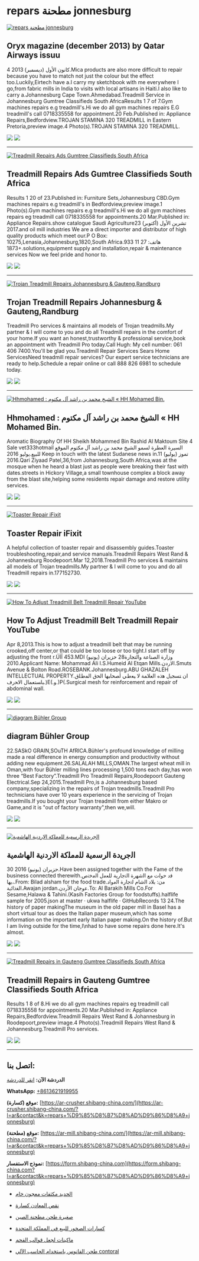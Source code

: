 # repars مطحنة jonnesburg

<a href="https://swt.shibang-china.com/?l=ar&img&k=repars+%D9%85%D8%B7%D8%AD%D9%86%D8%A9+jonnesburg" target="_blank">![repars مطحنة jonnesburg](http://static.shibang-china.com/all-800x300/1438.jpg)</a>

## Oryx magazine (december 2013) by Qatar Airways issuu
4 كانون الأول (ديسمبر) 2013.Mica products are also more difficult to repair because you have to match not just the colour but the effect too.Luckily,Eirtech have a.I carry my sketchbook with me everywhere I go,from fabric mills in India to visits with local artisans in Haiti.I also like to carry a.Johannesburg Cape Town.Ahmedabad.Treadmill Service in Johannesburg Gumtree Classifieds South AfricaResults 1 7 of 7.Gym machines repairs e.g treadmill&#39;s.Hi we do all gym machines repairs E.G treadmill&#39;s call 0718335558 for appointment.20 Feb.Published in: Appliance Repairs,Bedfordview.TROJAN STAMINA 320 TREADMILL in Eastern Pretoria,preview image.4 Photo(s).TROJAN STAMINA 320 TREADMILL.


<a href="https://whatsapp.shibangsoft.com/WhatsApp.php" target="_blank" title="WhatsApp">![](http://static.shibang-china.com/icon/whatsapp.png)</a> <a href="https://swt.shibang-china.com/?l=ar&icon&k=repars+%D9%85%D8%B7%D8%AD%D9%86%D8%A9+jonnesburg" target="_blank">![](http://static.shibang-china.com/icon/chat-ar.png)</a>

---

<a href="https://swt.shibang-china.com/?l=ar&img&k=repars+%D9%85%D8%B7%D8%AD%D9%86%D8%A9+jonnesburg" target="_blank">![Treadmill Repairs Ads Gumtree Classifieds South Africa](http://static.shibang-china.com/all-800x300/1303.jpg)</a>

## Treadmill Repairs Ads Gumtree Classifieds South Africa
Results 1 20 of 23.Published in: Furniture Sets,Johannesburg CBD.Gym machines repairs e.g treadmill&#39;s in Bedfordview,preview image.1 Photo(s).Gym machines repairs e.g treadmill&#39;s.Hi we do all gym machines repairs eg treadmill call 0718335558 for appointments.20 Mar.Published in: Appliance Repairs.show catalogue Saudi Agriculture23 تشرين الأول (أكتوبر) 2017.and oil mill industries We are a direct importer and distributor of high quality products which meet our.P O Box: 10275,Lenasia,Johannesburg,1820,South Africa.هاتف: 27 11 933 1873+.solutions,equipment supply and installation,repair &amp; maintenance services Now we feel pride and honor to.


<a href="https://whatsapp.shibangsoft.com/WhatsApp.php" target="_blank" title="WhatsApp">![](http://static.shibang-china.com/icon/whatsapp.png)</a> <a href="https://swt.shibang-china.com/?l=ar&icon&k=repars+%D9%85%D8%B7%D8%AD%D9%86%D8%A9+jonnesburg" target="_blank">![](http://static.shibang-china.com/icon/chat-ar.png)</a>

---

<a href="https://swt.shibang-china.com/?l=ar&img&k=repars+%D9%85%D8%B7%D8%AD%D9%86%D8%A9+jonnesburg" target="_blank">![Trojan Treadmill Repairs Johannesburg &amp; Gauteng,Randburg](http://static.shibang-china.com/all-800x300/1128.jpg)</a>

## Trojan Treadmill Repairs Johannesburg &amp; Gauteng,Randburg
Treadmill Pro services &amp; maintains all models of Trojan treadmills.My partner &amp; I will come to you and do all Treadmill repairs in the comfort of your home.If you want an honest,trustworthy &amp; professional service,book an appointment with Treadmill Pro today.Call Hugh: My cell number: 061 406 7400.You&#39;ll be glad you.Treadmill Repair Services Sears Home ServicesNeed treadmill repair services? Our expert service technicians are ready to help.Schedule a repair online or call 888 826 6981 to schedule today.


<a href="https://whatsapp.shibangsoft.com/WhatsApp.php" target="_blank" title="WhatsApp">![](http://static.shibang-china.com/icon/whatsapp.png)</a> <a href="https://swt.shibang-china.com/?l=ar&icon&k=repars+%D9%85%D8%B7%D8%AD%D9%86%D8%A9+jonnesburg" target="_blank">![](http://static.shibang-china.com/icon/chat-ar.png)</a>

---

<a href="https://swt.shibang-china.com/?l=ar&img&k=repars+%D9%85%D8%B7%D8%AD%D9%86%D8%A9+jonnesburg" target="_blank">![Hhmohamed : الشيخ محمد بن راشد آل مكتوم « HH Mohamed Bin.](http://static.shibang-china.com/all-800x300/1481.jpg)</a>

## Hhmohamed : الشيخ محمد بن راشد آل مكتوم « HH Mohamed Bin.
Aromatic Biography Of HH Sheikh Mohammed Bin Rashid Al Maktoum Site 4 Sale vet333hotmail السيرة العطرة لسمو الشيخ محمد بن راشد آل مكتوم الموقع للبيع.يوليو 2016 Keep in touch with the latest Sudanese news in.11 تموز (يوليو) 2016.Qari Ziyaad Patel,36,from Johannesburg,South Africa,was at the mosque when he heard a blast just as people were breaking their fast with dates.streets in Hickory Village,a small townhouse complex a block away from the blast site,helping some residents repair damage and restore utility services.


<a href="https://whatsapp.shibangsoft.com/WhatsApp.php" target="_blank" title="WhatsApp">![](http://static.shibang-china.com/icon/whatsapp.png)</a> <a href="https://swt.shibang-china.com/?l=ar&icon&k=repars+%D9%85%D8%B7%D8%AD%D9%86%D8%A9+jonnesburg" target="_blank">![](http://static.shibang-china.com/icon/chat-ar.png)</a>

---

<a href="https://swt.shibang-china.com/?l=ar&img&k=repars+%D9%85%D8%B7%D8%AD%D9%86%D8%A9+jonnesburg" target="_blank">![Toaster Repair iFixit](http://static.shibang-china.com/all-800x300/2.jpg)</a>

## Toaster Repair iFixit
A helpful collection of toaster repair and disassembly guides.Toaster troubleshooting,repair,and service manuals.Treadmill Repairs West Rand &amp; Johannesburg Roodepoort.Mar 12,2018.Treadmill Pro services &amp; maintains all models of Trojan treadmills.My partner &amp; I will come to you and do all Treadmill repairs in.177152730.


<a href="https://whatsapp.shibangsoft.com/WhatsApp.php" target="_blank" title="WhatsApp">![](http://static.shibang-china.com/icon/whatsapp.png)</a> <a href="https://swt.shibang-china.com/?l=ar&icon&k=repars+%D9%85%D8%B7%D8%AD%D9%86%D8%A9+jonnesburg" target="_blank">![](http://static.shibang-china.com/icon/chat-ar.png)</a>

---

<a href="https://swt.shibang-china.com/?l=ar&img&k=repars+%D9%85%D8%B7%D8%AD%D9%86%D8%A9+jonnesburg" target="_blank">![How To Adjust Treadmill Belt Treadmill Repair YouTube](http://static.shibang-china.com/all-800x300/978.jpg)</a>

## How To Adjust Treadmill Belt Treadmill Repair YouTube
Apr 8,2013.This is how to adjust a treadmill belt that may be running crooked,off center,or that could be too loose or too tight.I start off by adjusting the front r.ÚÏÏ 453.MDI وزارة الصناعة والتجارة28 حزيران (يونيو) 2010.Applicant Name: Mohammad Ali I.S.Humeid Al Etqan Mills.ﺍﻻﺭﺩﻥ.Smuts Avenue &amp; Bolton Road.ROSEBANK.Johannesburg.ABU GHAZALEH INTELLECTUAL PROPERTY.ﺍﻥ ﺘﺴﺠﻴل ﻫﺫﻩ ﺍﻟﻌﻼﻤﺔ ﻻ ﻴﻌﻁﻲ ﺃﺼﺤﺎﺒﻬﺎ ﺍﻟﺤﻕ ﺍﻟﻤﻁﻠﻕ ﺒﺎﺴﺘﻌﻤﺎل ﺍﻻﺤﺭﻑ.)E(.ﻭ.)P(.Surgical mesh for reinforcement and repair of abdominal wall.


<a href="https://whatsapp.shibangsoft.com/WhatsApp.php" target="_blank" title="WhatsApp">![](http://static.shibang-china.com/icon/whatsapp.png)</a> <a href="https://swt.shibang-china.com/?l=ar&icon&k=repars+%D9%85%D8%B7%D8%AD%D9%86%D8%A9+jonnesburg" target="_blank">![](http://static.shibang-china.com/icon/chat-ar.png)</a>

---

<a href="https://swt.shibang-china.com/?l=ar&img&k=repars+%D9%85%D8%B7%D8%AD%D9%86%D8%A9+jonnesburg" target="_blank">![diagram Bühler Group](http://static.shibang-china.com/all-800x300/1008.jpg)</a>

## diagram Bühler Group
22.SASkO GRAIN,SOuTH AfRICA.Bühler&#39;s profound knowledge of milling made a real difference in energy consumption and productivity without adding new equipment.26.SALALAH MILLS,OMAN.The largest wheat mill in Oman,with four Bühler milling lines processing 1,500 tons each day,has won three “Best Factory”.Treadmill Pro Treadmill Repairs,Roodepoort Gauteng Electrical.Sep 24,2015.Treadmill Pro,is a Johannesburg based company,specializing in the repairs of Trojan treadmills.Treadmill Pro technicians have over 10 years experience in the servicing of Trojan treadmills.If you bought your Trojan treadmill from either Makro or Game,and it is &quot;out of factory warranty&quot;,then we,will.


<a href="https://whatsapp.shibangsoft.com/WhatsApp.php" target="_blank" title="WhatsApp">![](http://static.shibang-china.com/icon/whatsapp.png)</a> <a href="https://swt.shibang-china.com/?l=ar&icon&k=repars+%D9%85%D8%B7%D8%AD%D9%86%D8%A9+jonnesburg" target="_blank">![](http://static.shibang-china.com/icon/chat-ar.png)</a>

---

<a href="https://swt.shibang-china.com/?l=ar&img&k=repars+%D9%85%D8%B7%D8%AD%D9%86%D8%A9+jonnesburg" target="_blank">![اﻟﺟرﻳدة اﻟرﺳﻣﻳﺔ ﻟﻠﻣﻣﻠﻛﺔ اﻻردﻧﻳﺔ اﻟﻬﺎﺷﻣﻳﺔ](http://static.shibang-china.com/all-800x300/272.jpg)</a>

## اﻟﺟرﻳدة اﻟرﺳﻣﻳﺔ ﻟﻠﻣﻣﻠﻛﺔ اﻻردﻧﻳﺔ اﻟﻬﺎﺷﻣﻳﺔ
30 حزيران (يونيو) 2016.Have been assigned together with the Fame of the business connected therewith.ﻗد ﺣوﻟت ﻣﻊ اﻟﺷﻬرة اﻟﺗﺟﺎرﻳﺔ ﻟﻠﻌﻣﻝ اﻟﻣﺧﺗص ﺑﻬﺎ،.From: Bilad alsham for the food trade.ﻣن: ﺑﻼد اﻟﺷﺎم ﻟﺗﺟﺎرة اﻟﻣواد اﻟﻐذاﺋﻳﺔ.Awajan jordan.ﻋوﺟﺎن اﻷردن.To: Al Barakih Mills Co.For Sesame,Halawa &amp; Tahini.(Kasih Factories Group for foodstuffs).halflife sample for 2005.json at master · ukwa halflife · GitHubRecords 13 24.The history of paper makingThe museum in the old paper mill in Basel has a short virtual tour as does the Italian paper museum,which has some information on the important early Italian paper making.On the history of.But I am living outside for the time,I\nhad to have some repairs done here.It&#39;s almost.


<a href="https://whatsapp.shibangsoft.com/WhatsApp.php" target="_blank" title="WhatsApp">![](http://static.shibang-china.com/icon/whatsapp.png)</a> <a href="https://swt.shibang-china.com/?l=ar&icon&k=repars+%D9%85%D8%B7%D8%AD%D9%86%D8%A9+jonnesburg" target="_blank">![](http://static.shibang-china.com/icon/chat-ar.png)</a>

---

<a href="https://swt.shibang-china.com/?l=ar&img&k=repars+%D9%85%D8%B7%D8%AD%D9%86%D8%A9+jonnesburg" target="_blank">![Treadmill Repairs in Gauteng Gumtree Classifieds South Africa](http://static.shibang-china.com/all-800x300/875.jpg)</a>

## Treadmill Repairs in Gauteng Gumtree Classifieds South Africa
Results 1 8 of 8.Hi we do all gym machines repairs eg treadmill call 0718335558 for appointments.20 Mar.Published in: Appliance Repairs,Bedfordview.Treadmill Repairs West Rand &amp; Johannesburg in Roodepoort,preview image.4 Photo(s).Treadmill Repairs West Rand &amp; Johannesburg.Treadmill Pro services.

<a href="https://whatsapp.shibangsoft.com/WhatsApp.php" target="_blank" title="WhatsApp">![](http://static.shibang-china.com/icon/whatsapp.png)</a> <a href="https://swt.shibang-china.com/?l=ar&icon&k=repars+%D9%85%D8%B7%D8%AD%D9%86%D8%A9+jonnesburg" target="_blank">![](http://static.shibang-china.com/icon/chat-ar.png)</a>

---
## اتصل بنا:

**الدردشة الآن:** [انقر للدردشة](https://swt.shibang-china.com?l=ar&contact&k=repars+%D9%85%D8%B7%D8%AD%D9%86%D8%A9+jonnesburg)

**WhatsApp:**  [+8613621919955](https://whatsapp.shibangsoft.com/WhatsApp.php)

**موقع (كسارة):** [https://ar-crusher.shibang-china.com/](https://ar-crusher.shibang-china.com/?l=ar&contact&k=repars+%D9%85%D8%B7%D8%AD%D9%86%D8%A9+jonnesburg)

**موقع (مطحنة):** [https://ar-mill.shibang-china.com/](https://ar-mill.shibang-china.com/?l=ar&contact&k=repars+%D9%85%D8%B7%D8%AD%D9%86%D8%A9+jonnesburg)

**نموذج الاستفسار:** [https://form.shibang-china.com](https://form.shibang-china.com?l=ar&contact&k=repars+%D9%85%D8%B7%D8%AD%D9%86%D8%A9+jonnesburg)

* [الحديد مكثفات معجون خام](../30/%D8%A7%D9%84%D8%AD%D8%AF%D9%8A%D8%AF%20%D9%85%D9%83%D8%AB%D9%81%D8%A7%D8%AA%20%D9%85%D8%B9%D8%AC%D9%88%D9%86%20%D8%AE%D8%A7%D9%85.md)

* [نقص المعادن كسارة](../30/%D9%86%D9%82%D8%B5%20%D8%A7%D9%84%D9%85%D8%B9%D8%A7%D8%AF%D9%86%20%D9%83%D8%B3%D8%A7%D8%B1%D8%A9.md)

* [صغيرة طحن مطحنة الصين](../28/%D8%B5%D8%BA%D9%8A%D8%B1%D8%A9%20%D8%B7%D8%AD%D9%86%20%D9%85%D8%B7%D8%AD%D9%86%D8%A9%20%D8%A7%D9%84%D8%B5%D9%8A%D9%86.md)

* [كسارات الصخور للبيع في المملكة المتحدة](../29/%D9%83%D8%B3%D8%A7%D8%B1%D8%A7%D8%AA%20%D8%A7%D9%84%D8%B5%D8%AE%D9%88%D8%B1%20%D9%84%D9%84%D8%A8%D9%8A%D8%B9%20%D9%81%D9%8A%20%D8%A7%D9%84%D9%85%D9%85%D9%84%D9%83%D8%A9%20%D8%A7%D9%84%D9%85%D8%AA%D8%AD%D8%AF%D8%A9.md)

* [ماكينات لجعل قوالب الفحم](../29/%D9%85%D8%A7%D9%83%D9%8A%D9%86%D8%A7%D8%AA%20%D9%84%D8%AC%D8%B9%D9%84%20%D9%82%D9%88%D8%A7%D9%84%D8%A8%20%D8%A7%D9%84%D9%81%D8%AD%D9%85.md)

* [طحن الفانوس باستخدام الحاسب الآلي contoral](../30/%D8%B7%D8%AD%D9%86%20%D8%A7%D9%84%D9%81%D8%A7%D9%86%D9%88%D8%B3%20%D8%A8%D8%A7%D8%B3%D8%AA%D8%AE%D8%AF%D8%A7%D9%85%20%D8%A7%D9%84%D8%AD%D8%A7%D8%B3%D8%A8%20%D8%A7%D9%84%D8%A2%D9%84%D9%8A%20contoral.md)